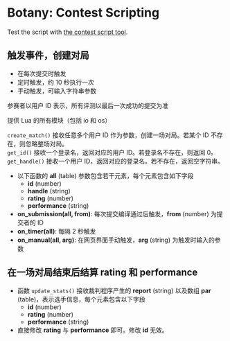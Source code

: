 # Botany: Contest Scripting

Test the script with [the contest script tool](../tools/script_test).

## 触发事件，创建对局

- 在每次提交时触发
- 定时触发，约 10 秒执行一次
- 手动触发，可输入字符串参数

参赛者以用户 ID 表示，所有评测以最后一次成功的提交为准

提供 Lua 的所有模块（包括 io 和 os）

`create_match()` 接收任意多个用户 ID 作为参数，创建一场对局。若某个 ID 不存在，则忽略整场对局。  
`get_id()` 接收一个登录名，返回对应的用户 ID。若登录名不存在，则返回 0。  
`get_handle()` 接收一个用户 ID，返回对应的登录名。若不存在，返回空字符串。

- 以下函数的 **all** (table) 参数包含若干元素，每个元素包含如下字段
	- **id** (number)
	- **handle** (string)
	- **rating** (number)
	- **performance** (string)
- **on_submission(all, from)**: 每次提交编译通过后触发，**from** (number) 为提交者的 ID
- **on_timer(all)**: 每隔 2 秒触发
- **on_manual(all, arg)**: 在网页界面手动触发，**arg** (string) 为触发时输入的参数

## 在一场对局结束后结算 rating 和 performance

- 函数 `update_stats()` 接收裁判程序产生的 **report** (string) 以及数组 **par** (table)，表示选手信息，每个元素包含以下字段
	- **id** (number)
	- **rating** (number)
	- **performance** (string)
- 直接修改 **rating** 与 **performance** 即可。修改 **id** 无效。
